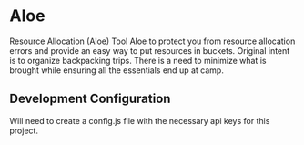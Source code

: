 # Aloe

Resource Allocation (Aloe) Tool 
Aloe to protect you from resource allocation errors and provide an easy way to put resources in buckets.
Original intent is to organize backpacking trips. There is a need to minimize what is brought while ensuring all the essentials end up at camp.

## Development Configuration
Will need to create a config.js file with the necessary api keys for this project.